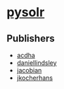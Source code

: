 # [pysolr](https://pypi.org/project/pysolr)



## Publishers
- [acdha](https://pypi.org/user/acdha)
- [daniellindsley](https://pypi.org/user/daniellindsley)
- [jacobian](https://pypi.org/user/jacobian)
- [jkocherhans](https://pypi.org/user/jkocherhans)

